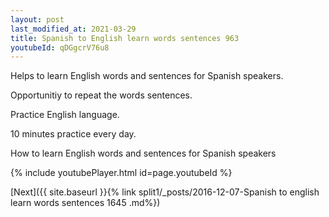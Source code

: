 ```yaml
---
layout: post
last_modified_at: 2021-03-29
title: Spanish to English learn words sentences 963 
youtubeId: qDGgcrV76u8
---
```

 
 
Helps to learn English words and sentences for Spanish speakers.

Opportunitiy to repeat the words sentences. 

Practice English language. 
 
10 minutes practice every day. 
 
How to learn English words and sentences for Spanish speakers 
 
{% include youtubePlayer.html id=page.youtubeId %}
 
 
[Next]({{ site.baseurl }}{% link  split1/_posts/2016-12-07-Spanish to english learn words sentences 1645 .md%})
 
